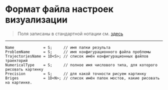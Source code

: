 # Формат файла настроек визуализации

> Поля записаны в стандартной нотации см. [здесь](../DataFormat.md)

---

```
Name             = S;     // имя папки результа
ProblemName      = S;     // имя конфигурационного файла проблемы
TrajectoriesName = 1D<S>; // список имён конфигурационных файлов траекторий
NumericalType    = S;     // полное имя числового типа, для которого рисовать картинку
Precision        = S;     // для какой точности рисуем картинку
Briges           = 1D<N>; // список имён папок мостов, какие рисовать на картинке.

```
